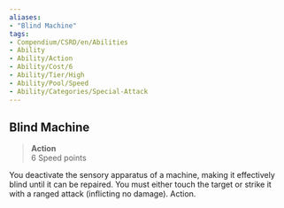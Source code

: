 ```yaml
---
aliases:
- "Blind Machine"
tags:
- Compendium/CSRD/en/Abilities
- Ability
- Ability/Action
- Ability/Cost/6
- Ability/Tier/High
- Ability/Pool/Speed
- Ability/Categories/Special-Attack
---
```


  
## Blind Machine  
>**Action**  
>6 Speed points
  
You deactivate the sensory apparatus of a machine, making it effectively blind until it can be repaired. You must either touch the target or strike it with a ranged attack (inflicting no damage). Action.